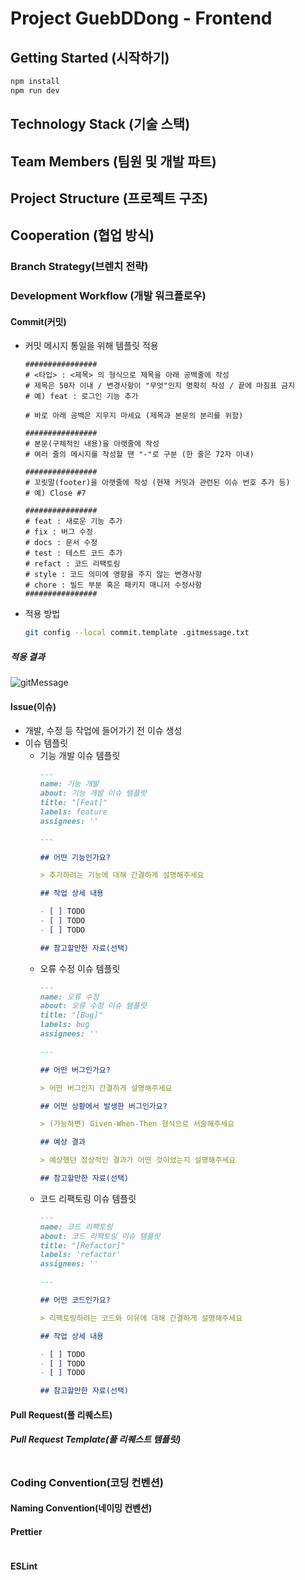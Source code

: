# Project GuebDDong - Frontend
## Getting Started (시작하기)
```bash
npm install
npm run dev
```
## Technology Stack (기술 스택)
## Team Members (팀원 및 개발 파트)
## Project Structure (프로젝트 구조)
## Cooperation (협업 방식)
### Branch Strategy(브렌치 전략)
### Development Workflow (개발 워크플로우)
#### Commit(커밋)
- 커밋 메시지 통일을 위해 템플릿 적용
  ```
  ################
  # <타입> : <제목> 의 형식으로 제목을 아래 공백줄에 작성
  # 제목은 50자 이내 / 변경사항이 "무엇"인지 명확히 작성 / 끝에 마침표 금지
  # 예) feat : 로그인 기능 추가
  
  # 바로 아래 공백은 지우지 마세요 (제목과 본문의 분리를 위함)

  ################
  # 본문(구체적인 내용)을 아랫줄에 작성
  # 여러 줄의 메시지를 작성할 땐 "-"로 구분 (한 줄은 72자 이내)

  ################
  # 꼬릿말(footer)을 아랫줄에 작성 (현재 커밋과 관련된 이슈 번호 추가 등)
  # 예) Close #7

  ################
  # feat : 새로운 기능 추가
  # fix : 버그 수정
  # docs : 문서 수정
  # test : 테스트 코드 추가
  # refact : 코드 리팩토링
  # style : 코드 의미에 영향을 주지 않는 변경사항
  # chore : 빌드 부분 혹은 패키지 매니저 수정사항
  ################
  ```
- 적용 방법
    ```bash
    git config --local commit.template .gitmessage.txt
    ```
##### 적용 결과
![gitMessage](https://github.com/user-attachments/assets/63a3c3c0-025c-4249-96d2-afdcbb3d1729)

#### Issue(이슈)
- 개발, 수정 등 작업에 들어가기 전 이슈 생성
- 이슈 템플릿
  - 기능 개발 이슈 템플릿
    ```md
    ---
    name: 기능 개발
    about: 기능 개발 이슈 템플릿
    title: "[Feat]"
    labels: feature
    assignees: ''

    ---

    ## 어떤 기능인가요?

    > 추가하려는 기능에 대해 간결하게 설명해주세요

    ## 작업 상세 내용

    - [ ] TODO
    - [ ] TODO
    - [ ] TODO

    ## 참고할만한 자료(선택)

    ```
  - 오류 수정 이슈 템플릿
    ```md
    ---
    name: 오류 수정
    about: 오류 수정 이슈 템플릿
    title: "[Bug]"
    labels: bug
    assignees: ''

    ---

    ## 어떤 버그인가요?

    > 어떤 버그인지 간결하게 설명해주세요

    ## 어떤 상황에서 발생한 버그인가요?

    > (가능하면) Given-When-Then 형식으로 서술해주세요

    ## 예상 결과

    > 예상했던 정상적인 결과가 어떤 것이었는지 설명해주세요

    ## 참고할만한 자료(선택)

    ```
  - 코드 리팩토링 이슈 템플릿
    ```md
    ---
    name: 코드 리팩토링
    about: 코드 리팩토링 이슈 템플릿
    title: "[Refactor]"
    labels: 'refactor'
    assignees: ''

    ---

    ## 어떤 코드인가요?

    > 리팩토링하려는 코드와 이유에 대해 간결하게 설명해주세요

    ## 작업 상세 내용

    - [ ] TODO
    - [ ] TODO
    - [ ] TODO

    ## 참고할만한 자료(선택)

    ```
#### Pull Request(풀 리퀘스트)
##### Pull Request Template(풀 리퀘스트 템플릿)
```
```
### Coding Convention(코딩 컨벤션)
#### Naming Convention(네이밍 컨벤션)
#### Prettier
```
```
#### ESLint
```
```